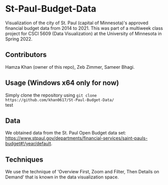 # St-Paul-Budget-Data
Visualization of the city of St. Paul (capital of Minnesota)'s approved financial budget data from 2014 to 2021. This was part of a multiweek class project for CSCI 5609 (Data Visualization) at the University of Minnesota in Spring 2022.

## Contributors
Hamza Khan (owner of this repo), Zeb Zimmer, Sameer Bhagi.

## Usage (Windows x64 only for now)
Simply clone the repository using ```git clone https://github.com/khan0617/St-Paul-Budget-Data/``` <br>
test

## Data
We obtained data from the St. Paul Open Budget data set: https://www.stpaul.gov/departments/financial-services/saint-pauls-budget#!/year/default.

## Techniques
We use the technique of 'Overview First, Zoom and Filter, Then Details on Demand' that is known in the data visualization space.




